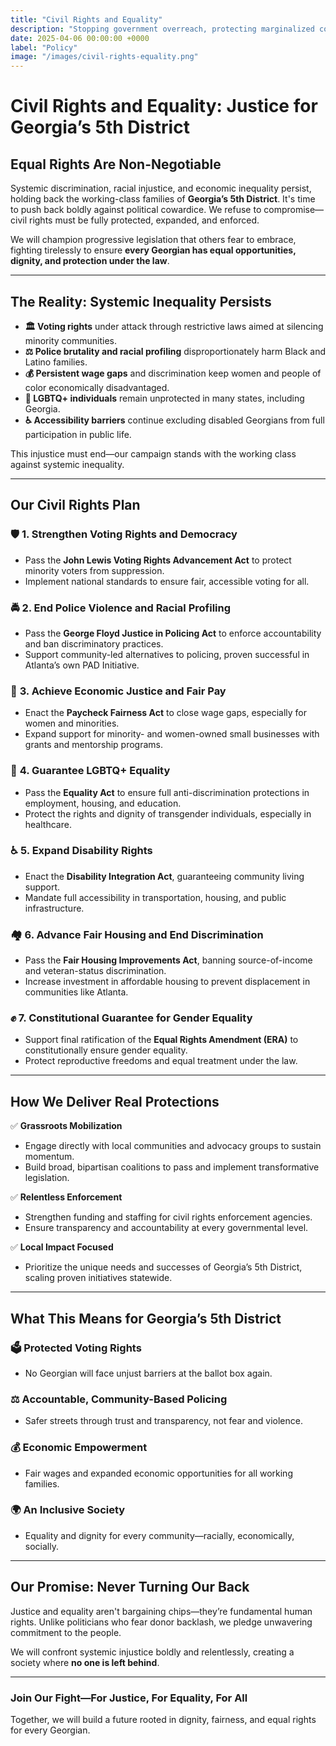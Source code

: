 ```yaml
---
title: "Civil Rights and Equality"
description: "Stopping government overreach, protecting marginalized communities, and ensuring equal rights and justice for all."
date: 2025-04-06 00:00:00 +0000
label: "Policy"
image: "/images/civil-rights-equality.png"
---
```


# **Civil Rights and Equality: Justice for Georgia’s 5th District**  

## **Equal Rights Are Non-Negotiable**  

Systemic discrimination, racial injustice, and economic inequality persist, holding back the working-class families of **Georgia’s 5th District**. It's time to push back boldly against political cowardice. We refuse to compromise—civil rights must be fully protected, expanded, and enforced.

We will champion progressive legislation that others fear to embrace, fighting tirelessly to ensure **every Georgian has equal opportunities, dignity, and protection under the law**.

---

## **The Reality: Systemic Inequality Persists**  

- **🏛️ Voting rights** under attack through restrictive laws aimed at silencing minority communities.
- **⚖️ Police brutality and racial profiling** disproportionately harm Black and Latino families.
- **💰 Persistent wage gaps** and discrimination keep women and people of color economically disadvantaged.
- **🌈 LGBTQ+ individuals** remain unprotected in many states, including Georgia.
- **♿ Accessibility barriers** continue excluding disabled Georgians from full participation in public life.

This injustice must end—our campaign stands with the working class against systemic inequality.

---

## **Our Civil Rights Plan**  

### 🛡️ **1. Strengthen Voting Rights and Democracy**  
- Pass the **John Lewis Voting Rights Advancement Act** to protect minority voters from suppression.
- Implement national standards to ensure fair, accessible voting for all.

### 🚔 **2. End Police Violence and Racial Profiling**  
- Pass the **George Floyd Justice in Policing Act** to enforce accountability and ban discriminatory practices.
- Support community-led alternatives to policing, proven successful in Atlanta’s own PAD Initiative.

### 💼 **3. Achieve Economic Justice and Fair Pay**  
- Enact the **Paycheck Fairness Act** to close wage gaps, especially for women and minorities.
- Expand support for minority- and women-owned small businesses with grants and mentorship programs.

### 🌈 **4. Guarantee LGBTQ+ Equality**  
- Pass the **Equality Act** to ensure full anti-discrimination protections in employment, housing, and education.
- Protect the rights and dignity of transgender individuals, especially in healthcare.

### ♿ **5. Expand Disability Rights**  
- Enact the **Disability Integration Act**, guaranteeing community living support.
- Mandate full accessibility in transportation, housing, and public infrastructure.

### 🏘️ **6. Advance Fair Housing and End Discrimination**  
- Pass the **Fair Housing Improvements Act**, banning source-of-income and veteran-status discrimination.
- Increase investment in affordable housing to prevent displacement in communities like Atlanta.

### ✊ **7. Constitutional Guarantee for Gender Equality**  
- Support final ratification of the **Equal Rights Amendment (ERA)** to constitutionally ensure gender equality.
- Protect reproductive freedoms and equal treatment under the law.

---

## **How We Deliver Real Protections**  

✅ **Grassroots Mobilization**  
- Engage directly with local communities and advocacy groups to sustain momentum.
- Build broad, bipartisan coalitions to pass and implement transformative legislation.

✅ **Relentless Enforcement**  
- Strengthen funding and staffing for civil rights enforcement agencies.
- Ensure transparency and accountability at every governmental level.

✅ **Local Impact Focused**  
- Prioritize the unique needs and successes of Georgia’s 5th District, scaling proven initiatives statewide.

---

## **What This Means for Georgia’s 5th District**  

### 🗳️ **Protected Voting Rights**  
- No Georgian will face unjust barriers at the ballot box again.

### ⚖️ **Accountable, Community-Based Policing**  
- Safer streets through trust and transparency, not fear and violence.

### 💰 **Economic Empowerment**  
- Fair wages and expanded economic opportunities for all working families.

### 🌍 **An Inclusive Society**  
- Equality and dignity for every community—racially, economically, socially.

---

## **Our Promise: Never Turning Our Back**  

Justice and equality aren't bargaining chips—they’re fundamental human rights. Unlike politicians who fear donor backlash, we pledge unwavering commitment to the people. 

We will confront systemic injustice boldly and relentlessly, creating a society where **no one is left behind**.

---

### **Join Our Fight—For Justice, For Equality, For All**  

Together, we will build a future rooted in dignity, fairness, and equal rights for every Georgian.